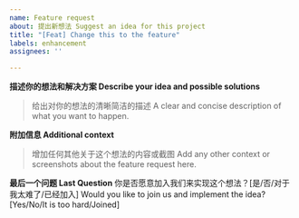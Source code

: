 ```yaml
---
name: Feature request
about: 提出新想法 Suggest an idea for this project
title: "[Feat] Change this to the feature"
labels: enhancement
assignees: ''

---
```


**描述你的想法和解决方案 Describe your idea and possible solutions**
> 给出对你的想法的清晰简洁的描述
> A clear and concise description of what you want to happen.

**附加信息 Additional context**
> 增加任何其他关于这个想法的内容或截图
> Add any other context or screenshots about the feature request here.

**最后一个问题 Last Question**
你是否愿意加入我们来实现这个想法？[是/否/对于我太难了/已经加入]
Would you like to join us and implement the idea? [Yes/No/It is too hard/Joined]
